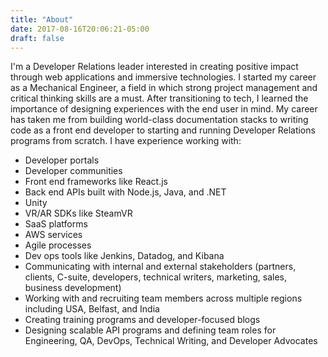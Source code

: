 ```yaml
---
title: "About"
date: 2017-08-16T20:06:21-05:00
draft: false
---
```


I'm a Developer Relations leader interested in creating positive impact through web applications and immersive technologies. I started my career as a Mechanical Engineer, a field in which strong project management and critical thinking skills are a must. After transitioning to tech, I learned the importance of designing experiences with the end user in mind. My career has taken me from building world-class documentation stacks to writing code as a front end developer to starting and running Developer Relations programs from scratch. I have experience working with:

* Developer portals
* Developer communities
* Front end frameworks like React.js
* Back end APIs built with Node.js, Java, and .NET
* Unity
* VR/AR SDKs like SteamVR
* SaaS platforms
* AWS services
* Agile processes
* Dev ops tools like Jenkins, Datadog, and Kibana
* Communicating with internal and external stakeholders (partners, clients, C-suite, developers, technical writers, marketing, sales, business development)
* Working with and recruiting team members across multiple regions including USA, Belfast, and India
* Creating training programs and developer-focused blogs
* Designing scalable API programs and defining team roles for Engineering, QA, DevOps, Technical Writing, and Developer Advocates